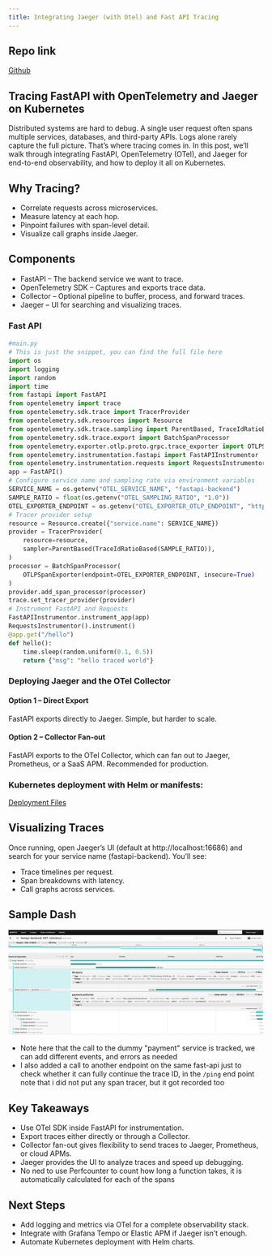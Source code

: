 ```yaml
---
title: Integrating Jaeger (with Otel) and Fast API Tracing
---
```

## Repo link
[Github](https://github.com/evotianusx/jaeger-otel-fastapi)
## Tracing FastAPI with OpenTelemetry and Jaeger on Kubernetes
Distributed systems are hard to debug. A single user request often spans multiple services, databases, and third-party APIs. Logs alone rarely capture the full picture. That’s where tracing comes in.
In this post, we’ll walk through integrating FastAPI, OpenTelemetry (OTel), and Jaeger for end-to-end observability, and how to deploy it all on Kubernetes.
## Why Tracing?
* Correlate requests across microservices.
* Measure latency at each hop.
* Pinpoint failures with span-level detail.
* Visualize call graphs inside Jaeger.
## Components
* FastAPI – The backend service we want to trace.
* OpenTelemetry SDK – Captures and exports trace data.
* Collector – Optional pipeline to buffer, process, and forward traces.
* Jaeger – UI for searching and visualizing traces.

### Fast API 
```python
#main.py 
# This is just the snippet, you can find the full file here
import os
import logging
import random
import time
from fastapi import FastAPI
from opentelemetry import trace
from opentelemetry.sdk.trace import TracerProvider
from opentelemetry.sdk.resources import Resource
from opentelemetry.sdk.trace.sampling import ParentBased, TraceIdRatioBased
from opentelemetry.sdk.trace.export import BatchSpanProcessor
from opentelemetry.exporter.otlp.proto.grpc.trace_exporter import OTLPSpanExporter
from opentelemetry.instrumentation.fastapi import FastAPIInstrumentor
from opentelemetry.instrumentation.requests import RequestsInstrumentor
app = FastAPI()
# Configure service name and sampling rate via environment variables
SERVICE_NAME = os.getenv("OTEL_SERVICE_NAME", "fastapi-backend")
SAMPLE_RATIO = float(os.getenv("OTEL_SAMPLING_RATIO", "1.0"))
OTEL_EXPORTER_ENDPOINT = os.getenv("OTEL_EXPORTER_OTLP_ENDPOINT", "http://otel-collector:4317")
# Tracer provider setup
resource = Resource.create({"service.name": SERVICE_NAME})
provider = TracerProvider(
    resource=resource,
    sampler=ParentBased(TraceIdRatioBased(SAMPLE_RATIO)),
)
processor = BatchSpanProcessor(
    OTLPSpanExporter(endpoint=OTEL_EXPORTER_ENDPOINT, insecure=True)
)
provider.add_span_processor(processor)
trace.set_tracer_provider(provider)
# Instrument FastAPI and Requests
FastAPIInstrumentor.instrument_app(app)
RequestsInstrumentor().instrument()
@app.get("/hello")
def hello():
    time.sleep(random.uniform(0.1, 0.5))
    return {"msg": "hello traced world"}
```

### Deploying Jaeger and the OTel Collector
#### Option 1 – Direct Export
FastAPI exports directly to Jaeger. Simple, but harder to scale.
#### Option 2 – Collector Fan-out
FastAPI exports to the OTel Collector, which can fan out to Jaeger, Prometheus, or a SaaS APM. Recommended for production.

### Kubernetes deployment with Helm or manifests:
[Deployment Files](https://github.com/evotianusx/jaeger-otel-fastapi/tree/main/deployment)

## Visualizing Traces
Once running, open Jaeger’s UI (default at http://localhost:16686) and search for your service name (fastapi-backend).
You’ll see:
* Trace timelines per request.
* Span breakdowns with latency.
* Call graphs across services.

## Sample Dash
![Otel](../../../../assets/otel.png)
* Note here that the call to the dummy "payment" service is tracked, we can add different events, and errors as needed
* I also added a call to another endpoint on the same fast-api just to check whether it can fully continue the trace ID, in the `/ping` end point note that i did not put any span tracer, but it got recorded too

## Key Takeaways
* Use OTel SDK inside FastAPI for instrumentation.
* Export traces either directly or through a Collector.
* Collector fan-out gives flexibility to send traces to Jaeger, Prometheus, or cloud APMs.
* Jaeger provides the UI to analyze traces and speed up debugging.
* No ned to use Perfcounter to count how long a function takes, it is automatically calculated for each of the spans
## Next Steps
* Add logging and metrics via OTel for a complete observability stack.
* Integrate with Grafana Tempo or Elastic APM if Jaeger isn’t enough.
* Automate Kubernetes deployment with Helm charts.